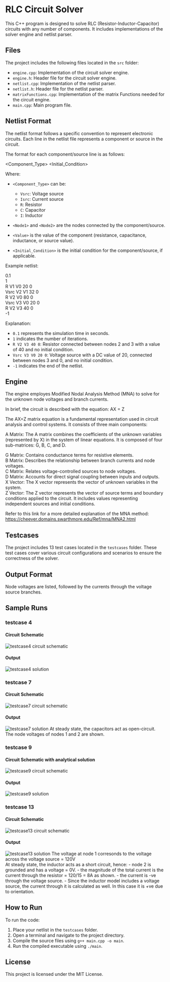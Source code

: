 # RLC Circuit Solver

This C++ program is designed to solve RLC (Resistor-Inductor-Capacitor) circuits with any number of components. It includes implementations of the solver engine and netlist parser.


## Files

The project includes the following files located in the `src` folder:

- `engine.cpp`: Implementation of the circuit solver engine.
- `engine.h`: Header file for the circuit solver engine.
- `netlist.cpp`: Implementation of the netlist parser.
- `netlist.h`: Header file for the netlist parser.
- `matrixFunctions.cpp`: Implementation of the matrix Functions needed for the circuit engine.
- `main.cpp`: Main program file.
## Netlist Format

The netlist format follows a specific convention to represent electronic circuits. Each line in the netlist file represents a component or source in the circuit.

The format for each component/source line is as follows:

<Component_Type> <Node1> <Node2> <Value> <Initial_Condition>


Where:
- `<Component_Type>` can be:
  - `Vsrc`: Voltage source
  - `Isrc`: Current source
  - `R`: Resistor
  - `C`: Capacitor
  - `I`: Inductor

- `<Node1>` and `<Node2>` are the nodes connected by the component/source.

- `<Value>` is the value of the component (resistance, capacitance, inductance, or source value).

- `<Initial_Condition>` is the initial condition for the component/source, if applicable.

Example netlist:

0.1  
1  
R V1 V0 20 0  
Vsrc V2 V1 32 0  
R V2 V0 80 0  
Vsrc V3 V0 20 0  
R V2 V3 40 0  
-1  


Explanation:  
- `0.1` represents the simulation time in seconds.
- `1` indicates the number of iterations.
- `R V2 V3 40 0`: Resistor connected between nodes 2 and 3 with a value of 40 and no initial condition.
- `Vsrc V3 V0 20 0`: Voltage source with a DC value of 20, connected between nodes 3 and 0, and no initial condition.
- `-1` indicates the end of the netlist.


## Engine
The engine employes Modified Nodal Analysis Method (MNA) to solve for the unknown node voltages and branch currents.  

In brief, the circuit is described with the equation: AX = Z

The AX=Z matrix equation is a fundamental representation used in circuit analysis and control systems. It consists of three main components:

A Matrix: The A matrix combines the coefficients of the unknown variables (represented by X) in the system of linear equations.
It is composed of four sub-matrices: G, B, C, and D.

G Matrix: Contains conductance terms for resistive elements.  
B Matrix: Describes the relationship between branch currents and node voltages.  
C Matrix: Relates voltage-controlled sources to node voltages.  
D Matrix: Accounts for direct signal coupling between inputs and outputs.  
X Vector: The X vector represents the vector of unknown variables in the system.  
Z Vector: The Z vector represents the vector of source terms and boundary conditions applied to the circuit. It includes values representing independent sources and initial conditions.  

Refer to this link for a more detailed explanation of the MNA method: https://cheever.domains.swarthmore.edu/Ref/mna/MNA2.html  

## Testcases  
The project includes 13 test cases located in the `testcases` folder. These test cases cover various circuit configurations and scenarios to ensure the correctness of the solver.  

## Output Format  
Node voltages are listed, followed by the currents through the voltage source branches.    

## Sample Runs

### testcase 4

#### Circuit Schematic
![testcase4 circuit schematic](https://github.com/alhusseingamal/RLC-circuit-solver/blob/main/screenshots/testcase%204.PNG)
#### Output
![testcase4 solution](https://github.com/alhusseingamal/RLC-circuit-solver/blob/main/screenshots/testcase%204%20output.PNG)

### testcase 7
#### Circuit Schematic
![testcase7 circuit schematic](https://github.com/alhusseingamal/RLC-circuit-solver/blob/main/screenshots/testcase%207.png)
#### Output
![testcase7 solution](https://github.com/alhusseingamal/RLC-circuit-solver/blob/main/screenshots/testcase%207%20output.png)
At steady state, the capacitors act as open-circuit.  
The node voltages of nodes 1 and 2 are shown.

### testcase 9
#### Circuit Schematic with analytical solution
![testcase9 circuit schematic](https://github.com/alhusseingamal/RLC-circuit-solver/blob/main/screenshots/testcase%209%20with%20solution.PNG)
#### Output
![testcase9 solution](https://github.com/alhusseingamal/RLC-circuit-solver/blob/main/screenshots/testcase%209%20output.PNG)

### testcase 13
#### Circuit Schematic
![testcase13 circuit schematic](https://github.com/alhusseingamal/RLC-circuit-solver/blob/main/screenshots/testcase%2013.PNG)
#### Output
![testcase13 solution](https://github.com/alhusseingamal/RLC-circuit-solver/blob/main/screenshots/testcase%2013%20output.PNG)
The voltage at node 1 corresonds to the voltage across the voltage source = 120V  
At steady state, the inductor acts as a short circuit, hence:
    - node 2 is grounded and has a voltage  = 0V.
    - the magnitude of the total current is the current through the resistor = 120/15 = 8A as shown.
    - the current is -ve through the voltage source.
    - Since the inductor model includes a voltage source, the current through it is calculated as well. In this case it is +ve due to orientation.

## How to Run

To run the code:
1. Place your netlist in the `testcases` folder.
2. Open a terminal and navigate to the project directory.
3. Compile the source files using `g++ main.cpp -o main`.
4. Run the compiled executable using `./main`.

## License

This project is licensed under the MIT License.

